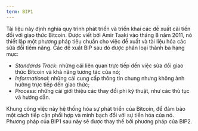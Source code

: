```yaml
---
term: BIP1
---
```


Tài liệu này định nghĩa quy trình phát triển và triển khai các đề xuất cải tiến đối với giao thức Bitcoin. Được viết bởi Amir Taaki vào tháng 8 năm 2011, nó thiết lập một phương pháp tiêu chuẩn cho việc đề xuất và tài liệu hóa các sửa đổi tiềm năng. Các đề xuất BIP sau đó được phân loại thành ba hạng mục:
* *Standards Track*: những cái liên quan trực tiếp đến việc sửa đổi giao thức Bitcoin và khả năng tương tác của nó;
* *Informational*: những cái cung cấp thông tin chung nhưng không ảnh hưởng trực tiếp đến giao thức;
* *Process*: những cái giới thiệu các thay đổi phi kỹ thuật, như các thủ tục và hướng dẫn.

Khung công việc này hệ thống hóa sự phát triển của Bitcoin, để đảm bảo một cách tiếp cận phối hợp và minh bạch đối với sự tiến hóa của nó. Phương pháp của BIP1 sau này sẽ được thay thế bởi phương pháp của BIP2.